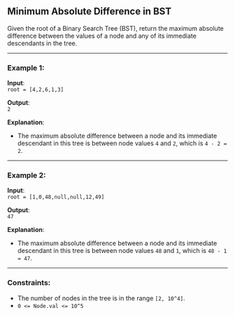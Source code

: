 ##  Minimum Absolute Difference in BST

Given the root of a Binary Search Tree (BST), return the maximum absolute difference between the values of a node and any of its immediate descendants in the tree.

---
### Example 1:

**Input**:  
`root = [4,2,6,1,3]`

**Output**:  
`2`

**Explanation**:  
- The maximum absolute difference between a node and its immediate descendant in this tree is between node values `4` and `2`, which is `4 - 2 = 2`.

---
### Example 2:

**Input**:  
`root = [1,0,48,null,null,12,49]`

**Output**:  
`47`

**Explanation**:  
- The maximum absolute difference between a node and its immediate descendant in this tree is between node values `48` and `1`, which is `48 - 1 = 47`.

---
### Constraints:

- The number of nodes in the tree is in the range `[2, 10^4]`.
- `0 <= Node.val <= 10^5`
